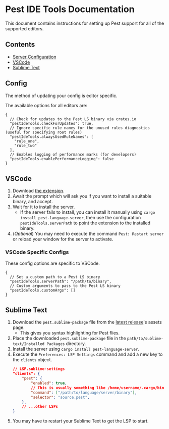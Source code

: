 # Pest IDE Tools Documentation

This document contains instructions for setting up Pest support for all of the supported editors.

## Contents

- [Server Configuration](#config)
- [VSCode](#vscode)
- [Sublime Text](#sublime-text)

## Config

The method of updating your config is editor specific.

The available options for all editors are:

```jsonc
{
  // Check for updates to the Pest LS binary via crates.io
  "pestIdeTools.checkForUpdates": true,
  // Ignore specific rule names for the unused rules diagnostics (useful for specifying root rules)
  "pestIdeTools.alwaysUsedRuleNames": [
    "rule_one",
    "rule_two"
  ],
  // Enables logging of performance marks (for developers)
  "pestIdeTools.enablePerformanceLogging": false
}
```

## VSCode

1. Download [the extension](https://marketplace.visualstudio.com/items?itemName=pest.pest-ide-tools).
2. Await the prompt which will ask you if you want to install a suitable binary, and accept.
3. Wait for it to install the server.
    - If the server fails to install, you can install it manually using `cargo install pest-language-server`, then use the configuration `pestIdeTools.serverPath` to point the extension to the installed binary.
4. (_Optional_) You may need to execute the command `Pest: Restart server` or reload your window for the server to activate.

### VSCode Specific Configs

These config options are specific to VSCode.

```jsonc
{
  // Set a custom path to a Pest LS binary
  "pestIdeTools.serverPath": "/path/to/binary",
  // Custom arguments to pass to the Pest LS binary
  "pestIdeTools.customArgs": []
}
```

## Sublime Text

1. Download the `pest.sublime-package` file from the [latest release](https://github.com/pest-parser/pest-ide-tools/releases/latest)'s assets page.
    - This gives you syntax highlighting for Pest flies.
2. Place the downloaded `pest.sublime-package` file in the `path/to/sublime-text/Installed Packages` directory.
3. Install the server using `cargo install pest-language-server`.
3. Execute the `Preferences: LSP Settings` command and add a new key to the `clients` object. 
    ```json
    // LSP.sublime-settings
    "clients": {
		"pest": {
			"enabled": true,
            // This is usually something like /home/username/.cargo/bin/pest-language-server
			"command": ["/path/to/language/server/binary"],
			"selector": "source.pest",
		},
        // ...other LSPs
	}
    ```
4. You may have to restart your Sublime Text to get the LSP to start.
